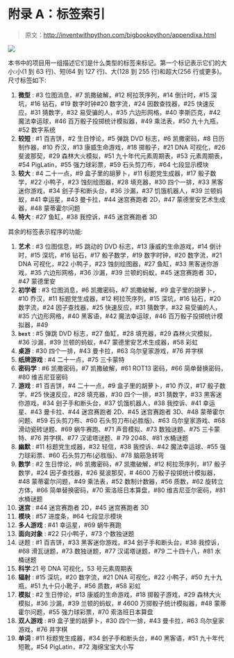 # 附录 A：标签索引

> 原文：http://inventwithpython.com/bigbookpython/appendixa.html

![](img/9d995d63aaead72cad01120081eb8f75.png)

本书中的项目用一组描述它们是什么类型的标签来标记。第一个标记表示它们的大小:小(1 到 63 行)、短(64 到 127 行)、大(128 到 255 行)和超大(256 行或更多)。尺寸标签如下:

1.  **微型** : #3 位图消息，#7 凯撒破解，#12 柯拉茨序列，#14 倒计时，#15 深坑，#16 钻石，#19 数字时钟#20 数字流，#24 因数查找器，#25 快速反应，#31 猜数字，#32 易受骗的人，#35 六边形网格，#40 李斯匹克，#42 魔法幸运球，#46 百万骰子投掷统计模拟器，#49 乘法表，#50 九十九瓶，#52 数字系统
2.  **较短** : #1 百吉饼，#2 生日悖论，#5 弹跳 DVD 标志，#6 凯撒密码，#8 日历制作器，#10 乔汉，#13 康威生命游戏，#18 掷骰子，#21 DNA 可视化，#26 斐波那契，#29 森林大火模拟，#51 九十年代元素周期表，#53 元素周期表，#54 PigLatin，#55 强力球彩票，#59 石头剪刀布，#64 七段显示模块
3.  **较大** : #4 二十一点，#9 盒子里的胡萝卜，#11 标题党生成器，#17 骰子数学，#22 小鸭子，#23 蚀刻绘图器，#28 填充器，#30 四个一排，#33 黑客迷你游戏，#34 刽子手和断头台，#36 沙漏，#37 饥饿机器人，#39 兰顿蚂蚁，#41 幸运星，#43 曼卡拉，#44 迷宫赛跑者 2D，#47 蒙德里安艺术生成器，#48 蒙蒂霍尔问题
4.  **特大** : #27 鱼缸，#38 我控诉，#45 迷宫赛跑者 3D

其余的标签表示程序的功能:

1.  **艺术** : #3 位图信息，#5 跳动的 DVD 标志，#13 康威的生命游戏，#14 倒计时，#15 深坑，#16 钻石，#17 骰子数学，#19 数字时钟，#20 数字流，#21 DNA 可视化，#22 小鸭子，#23 蚀刻绘图器，#27 鱼缸，#33 黑客迷你游戏，#35 六边形网格，#36 沙漏，#39 兰顿的蚂蚁，#45 迷宫赛跑者 3D，#47 蒙德里安
2.  **初学者** : #3 位图消息，#6 凯撒密码，#7 凯撒破解，#9 盒子里的胡萝卜，#10 乔汉，#11 标题党生成器，#12 柯拉茨序列，#15 深坑，#16 钻石，#20 数字流，#24 因子查找器，#25 快速反应，#31 猜数字，#32 易受骗的人，#35 六边形网格，#40 黑客语，#42 魔法幸运球，#46 百万骰子投掷统计模拟器，#49
3.  **`bext`** : #5 弹跳 DVD 标志，#27 鱼缸，#28 填充器，#29 森林火灾模拟，#36 沙漏，#39 兰顿的蚂蚁，#47 蒙德里安艺术生成器，#58 彩虹
4.  **桌游** : #30 四个一排，#43 曼卡拉，#63 乌尔皇家游戏，#76 井字棋
5.  **纸牌游戏** : #4 二十一点，#75 三卡蒙特
6.  **密码学** : #6 凯撒密码，#7 凯撒破解，#61 ROT13 密码，#66 简单替换密码，#80 维吉尼亚密码
7.  **游戏** : #1 百吉饼，#4 二十一点，#9 盒子里的胡萝卜，#10 乔汉，#17 骰子数学，#25 快速反应，#28 填充器，#30 四个一排，#31 猜数字，#33 黑客迷你游戏，#34 刽子手和断头台，#37 饥饿机器人，#38 我控诉、#41 幸运星、#43 曼卡拉、#44 迷宫赛跑者 2D、#45 迷宫赛跑者 3D、#48 蒙蒂霍尔问题、#59 石头剪刀布、#60 石头剪刀布(必胜版)、#63 乌尔皇家游戏、#68 滑动瓷砖谜题、#69 蜗牛赛跑、#71 声音模拟、#73 数独谜题、#75 三卡蒙特、#76 井字棋、#77 汉诺塔谜题、# 79 2048、#81 水桶谜题
8.  **幽默** : #11 标题党生成器，#32 轻信，#38 我控诉、#42 魔法幸运球、#55 强力球彩票、#60 石头剪刀布(必胜版)、#78 脑筋急转弯
9.  **数学** : #2 生日悖论，#6 凯撒密码，#7 凯撒破解，#12 柯拉茨序列，#17 骰子数学，#24 因子查找器，#26 斐波那契，# 4600 万骰子投掷统计模拟器，#48 蒙蒂霍尔问题，#49 乘法表，#52 数制计数器，#56 质数，#62 旋转立方体，#66 简单替换密码，#70 索洛班日本算盘，#80 维吉尼亚尔密码，#81 水桶谜题
10.  **迷宫** : #44 迷宫赛跑者 2D，#45 迷宫赛跑者 3D
11.  **模块** : #57 进度条，#64 七段显示模块
12.  **多人游戏** : #41 幸运星，#69 蜗牛赛跑
13.  **面向对象** : #22 只小鸭子，#73 个数独谜题
14.  谜题 : #1 百吉饼，#33 黑客迷你游戏，#34 刽子手和断头台，#38 我控诉，#68 滑瓦谜题，#73 数独谜题，#77 汉诺塔谜题，#79 二十四十八，#81 水桶谜题
15.  **科学**:21 号 DNA 可视化，53 号元素周期表
16.  **辐射** : #15 深坑，#20 数字流，#21 DNA 可视化，#22 小鸭子，#50 九十九瓶，#51 九十只小靴子，#56 质数，#58 彩虹
17.  **模拟** : #2 生日悖论，#13 康威的生命游戏，#18 掷骰子游戏，#29 森林大火模拟，#36 沙漏，#39 兰顿的蚂蚁，# 4600 万掷骰子统计模拟器，#48 蒙蒂霍尔问题，#55 强力球彩票，#70 索洛班日本算盘
18.  **双人游戏** : #9 盒子里的胡萝卜，#30 四个一排，#43 曼卡拉，#63 乌尔皇家游戏，#76 井字棋
19.  **单词** : #11 标题党生成器，#34 刽子手和断头台，#40 黑客语，#51 九十年代短靴，#54 PigLatin，#72 海绵宝宝大小写